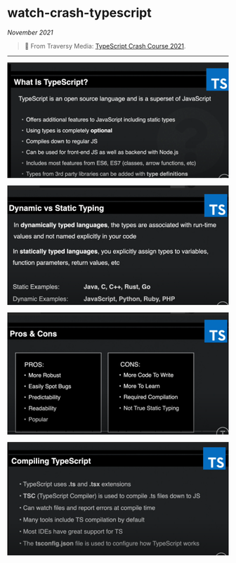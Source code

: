 # watch-crash-typescript

_November 2021_

> 🔨 From Traversy Media: [TypeScript Crash Course 2021](https://www.youtube.com/watch?v=BCg4U1FzODs).

---

![capture 1](./_img-readme/01-what-is-ts.png)

![capture 2](./_img-readme/02-dynamic-static.png)

![capture 3](./_img-readme/03-pros-cons.png)

![capture 4](./_img-readme/04-compiling.png)
